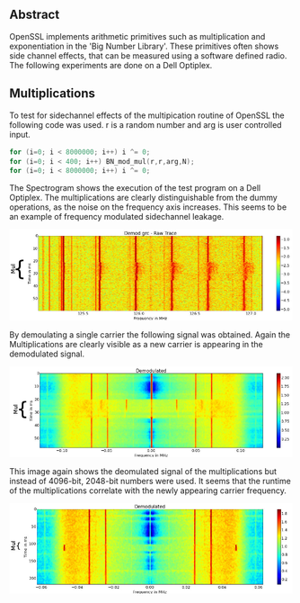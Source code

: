 ## Abstract
OpenSSL implements arithmetic primitives such as multiplication and exponentiation in the 'Big Number Library'.
These primitives often shows side channel effects, that can be measured using a software defined radio.
The following experiments are done on a Dell Optiplex.


## Multiplications

To test for sidechannel effects of the multipication routine of OpenSSL the following code was used.
r is a random number and arg is user controlled input.

```C
for (i=0; i < 8000000; i++) i ^= 0;
for (i=0; i < 400; i++) BN_mod_mul(r,r,arg,N);
for (i=0; i < 8000000; i++) i ^= 0;
```

The Spectrogram shows the execution of the test program on a Dell Optiplex.
The multiplications are clearly distinguishable from the dummy operations, as the noise on the frequency axis increases.
This seems to be an example of frequency modulated sidechannel leakage.

![alt tag](images/dell-mul-raw.jpg)

By demoulating a single carrier the following signal was obtained.
Again the Multiplications are clearly visible as a new carrier is appearing in the demodulated signal.

![alt tag](images/dell-mul-4096-mean.jpg)

This image again shows the deomulated signal of the multiplications but instead of 4096-bit, 2048-bit numbers were used.
It seems that the runtime of the multiplications correlate with the newly appearing carrier frequency.

![alt tag](images/dell-mul-2048-mean.jpg)

